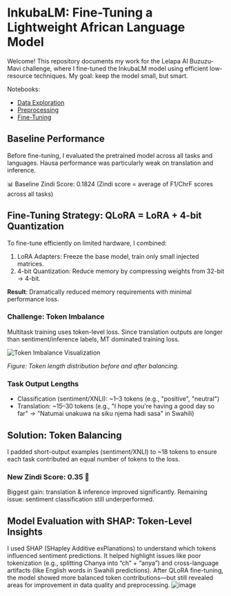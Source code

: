 
# **InkubaLM: Fine-Tuning a Lightweight African Language Model** 

Welcome! This repository documents my work for the Lelapa AI Buzuzu-Mavi challenge, where I fine-tuned the InkubaLM model using efficient low-resource techniques. My goal: keep the model small, but smart.

Notebooks:
- [Data Exploration](notebooks/01_implementation.ipynb)
- [Preprocessing](notebooks/02_model_evaluation.ipynb)
- [Fine-Tuning](notebooks/03_plots.ipynb)

## Baseline Performance
Before fine-tuning, I evaluated the pretrained model across all tasks and languages. Hausa performance was particularly weak on translation and inference.

📊 Baseline Zindi Score: 0.1824
(Zindi score = average of F1/ChrF scores across all tasks)

## Fine-Tuning Strategy: QLoRA = LoRA + 4-bit Quantization
To fine-tune efficiently on limited hardware, I combined:
1. LoRA Adapters: Freeze the base model, train only small injected matrices.
2. 4-bit Quantization: Reduce memory by compressing weights from 32-bit → 4-bit.

**Result**: Dramatically reduced memory requirements with minimal performance loss.

### Challenge: Token Imbalance

Multitask training uses token-level loss. Since translation outputs are longer than sentiment/inference labels, MT dominated training loss.

![Token Imbalance Visualization](https://github.com/user-attachments/assets/1999e7c4-bfb0-4054-aaf0-884715f6f900)

*Figure: Token length distribution before and after balancing.*

### Task Output Lengths
- Classification (sentiment/XNLI): ~1–3 tokens (e.g., "positive", "neutral")
- Translation: ~15–30 tokens
(e.g., "I hope you're having a good day so far" → "Natumai unakuwa na siku njema hadi sasa" in Swahili)

## Solution: Token Balancing
I padded short-output examples (sentiment/XNLI) to ~18 tokens to ensure each task contributed an equal number of tokens to the loss.

### New Zindi Score: 0.35 🎉
Biggest gain: translation & inference improved significantly.
Remaining issue: sentiment classification still underperformed.

## Model Evaluation with SHAP: Token-Level Insights
I used SHAP (SHapley Additive exPlanations) to understand which tokens influenced sentiment predictions. It helped highlight issues like poor tokenization (e.g., splitting Chanya into “ch” + “anya”) and cross-language artifacts (like English words in Swahili predictions). After QLoRA fine-tuning, the model showed more balanced token contributions—but still revealed areas for improvement in data quality and preprocessing.
![image](https://github.com/user-attachments/assets/0217d66b-394e-4588-9f34-461d95fa2dd5)



